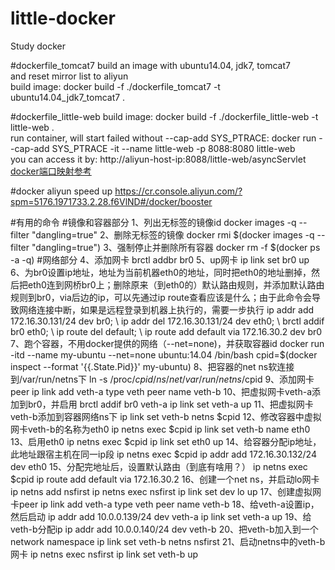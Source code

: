 # little-docker
Study docker

#dockerfile_tomcat7
build an image with ubuntu14.04, jdk7, tomcat7  
and reset mirror list to aliyun  
build image:  docker build -f ./dockerfile_tomcat7 -t ubuntu14.04_jdk7_tomcat7 .

#dockerfile_little-web
build image: docker build -f ./dockerfile_little-web -t little-web .   
run container, will start failed without --cap-add SYS_PTRACE: docker run --cap-add SYS_PTRACE -it --name little-web -p 8088:8080 little-web  
you can access it by: http://aliyun-host-ip:8088/little-web/asyncServlet
[docker端口映射参考](https://github.com/yueyemaitian/little-docker.git)  

#docker aliyun speed up
https://cr.console.aliyun.com/?spm=5176.1971733.2.28.f6VlND#/docker/booster

#有用的命令
#镜像和容器部分
1、列出无标签的镜像id
docker images -q --filter "dangling=true"
2、删除无标签的镜像
docker rmi $(docker images -q --filter "dangling=true")
3、强制停止并删除所有容器
docker rm -f $(docker ps -a -q)
#网络部分
4、添加网卡
brctl addbr br0
5、up网卡
ip link set br0 up
6、为br0设置ip地址，地址为当前机器eth0的地址，同时把eth0的地址删掉，然后把eth0连到网桥br0上；删除原来（到eth0的）默认路由规则，并添加默认路由规则到br0，via后边的ip，可以先通过ip route查看应该是什么；由于此命令会导致网络连接中断，如果是远程登录到机器上执行的，需要一步执行
ip addr add 172.16.30.131/24 dev br0; \
ip addr del 172.16.30.131/24 dev eth0; \
brctl addif br0 eth0; \
ip route del default; \
ip route add default via 172.16.30.2 dev br0
7、跑个容器，不用docker提供的网络（--net=none)，并获取容器id
docker run -itd --name my-ubuntu --net=none ubuntu:14.04 /bin/bash
cpid=$(docker inspect --format '{{.State.Pid}}' my-ubuntu)
8、把容器的net ns软连接到/var/run/netns下
ln -s /proc/$cpid/ns/net /var/run/netns/$cpid
9、添加网卡peer
ip link add veth-a type veth peer name veth-b
10、把虚拟网卡veth-a添加到br0，并启用
brctl addif br0 veth-a
ip link set veth-a up
11、把虚拟网卡veth-b添加到容器网络ns下
ip link set veth-b netns $cpid
12、修改容器中虚拟网卡veth-b的名称为eth0
ip netns exec $cpid ip link set veth-b name eth0
13、启用eth0
ip netns exec $cpid ip link set eth0 up
14、给容器分配ip地址，此地址跟宿主机在同一ip段
ip netns exec $cpid ip addr add 172.16.30.132/24 dev eth0
15、分配完地址后，设置默认路由（到底有啥用？）
ip netns exec $cpid ip route add default via 172.16.30.2
16、创建一个net ns，并启动lo网卡
ip netns add nsfirst
ip netns exec nsfirst ip link set dev lo up
17、创建虚拟网卡peer
ip link add veth-a type veth peer name veth-b
18、给veth-a设置ip，然后启动
ip addr add 10.0.0.139/24 dev veth-a
ip link set veth-a up
19、给veth-b分配ip
ip addr add 10.0.0.140/24 dev veth-b
20、把veth-b加入到一个network namespace
ip link set veth-b netns nsfirst
21、启动netns中的veth-b网卡
ip netns exec nsfirst ip link set veth-b up


